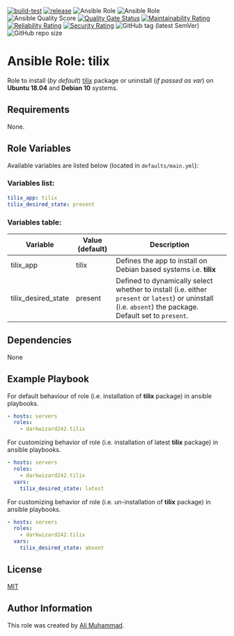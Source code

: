 [![build-test](https://github.com/darkwizard242/ansible-role-tilix/workflows/build-and-test/badge.svg?branch=master)](https://github.com/darkwizard242/ansible-role-tilix/actions?query=workflow%3Abuild-and-test) [![release](https://github.com/darkwizard242/ansible-role-tilix/workflows/release/badge.svg)](https://github.com/darkwizard242/ansible-role-tilix/actions?query=workflow%3Arelease) ![Ansible Role](https://img.shields.io/ansible/role/43058?color=dark%20green%20) ![Ansible Role](https://img.shields.io/ansible/role/d/43058?label=role%20downloads) ![Ansible Quality Score](https://img.shields.io/ansible/quality/43058?label=ansible%20quality%20score) [![Quality Gate Status](https://sonarcloud.io/api/project_badges/measure?project=ansible-role-tilix&metric=alert_status)](https://sonarcloud.io/dashboard?id=ansible-role-tilix) [![Maintainability Rating](https://sonarcloud.io/api/project_badges/measure?project=ansible-role-tilix&metric=sqale_rating)](https://sonarcloud.io/dashboard?id=ansible-role-tilix) [![Reliability Rating](https://sonarcloud.io/api/project_badges/measure?project=ansible-role-tilix&metric=reliability_rating)](https://sonarcloud.io/dashboard?id=ansible-role-tilix) [![Security Rating](https://sonarcloud.io/api/project_badges/measure?project=ansible-role-tilix&metric=security_rating)](https://sonarcloud.io/dashboard?id=ansible-role-tilix) ![GitHub tag (latest SemVer)](https://img.shields.io/github/tag/darkwizard242/ansible-role-tilix?label=release) ![GitHub repo size](https://img.shields.io/github/repo-size/darkwizard242/ansible-role-tilix?color=orange&style=flat-square)

# Ansible Role: tilix

Role to install (_by default_) [tilix](https://gnunn1.github.io/tilix-web/) package or uninstall (_if passed as var_) on **Ubuntu 18.04** and **Debian 10** systems.

## Requirements

None.

## Role Variables

Available variables are listed below (located in `defaults/main.yml`):

### Variables list:

```yaml
tilix_app: tilix
tilix_desired_state: present
```

### Variables table:

Variable            | Value (default) | Description
------------------- | --------------- | --------------------------------------------------------------------------------------------------------------------------------------------------------
tilix_app           | tilix           | Defines the app to install on Debian based systems i.e. **tilix**
tilix_desired_state | present         | Defined to dynamically select whether to install (i.e. either `present` or `latest`) or uninstall (i.e. `absent`) the package. Default set to `present`.

## Dependencies

None

## Example Playbook

For default behaviour of role (i.e. installation of **tilix** package) in ansible playbooks.

```yaml
- hosts: servers
  roles:
    - darkwizard242.tilix
```

For customizing behavior of role (i.e. installation of latest **tilix** package) in ansible playbooks.

```yaml
- hosts: servers
  roles:
    - darkwizard242.tilix
  vars:
    tilix_desired_state: latest
```

For customizing behavior of role (i.e. un-installation of **tilix** package) in ansible playbooks.

```yaml
- hosts: servers
  roles:
    - darkwizard242.tilix
  vars:
    tilix_desired_state: absent
```

## License

[MIT](https://github.com/darkwizard242/ansible-role-tilix/blob/master/LICENSE)

## Author Information

This role was created by [Ali Muhammad](https://www.linkedin.com/in/ali-muhammad-759791130/).
